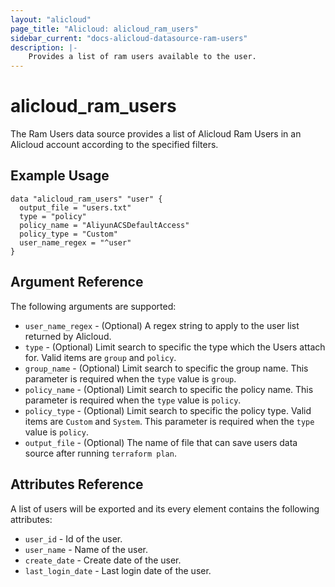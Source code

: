 ```yaml
---
layout: "alicloud"
page_title: "Alicloud: alicloud_ram_users"
sidebar_current: "docs-alicloud-datasource-ram-users"
description: |-
    Provides a list of ram users available to the user.
---
```


# alicloud\_ram\_users

The Ram Users data source provides a list of Alicloud Ram Users in an Alicloud account according to the specified filters.

## Example Usage

```
data "alicloud_ram_users" "user" {
  output_file = "users.txt"
  type = "policy"
  policy_name = "AliyunACSDefaultAccess"
  policy_type = "Custom"
  user_name_regex = "^user"
}

```

## Argument Reference

The following arguments are supported:

* `user_name_regex` - (Optional) A regex string to apply to the user list returned by Alicloud.
* `type` - (Optional) Limit search to specific the type which the Users attach for. Valid items are `group` and `policy`.
* `group_name` - (Optional) Limit search to specific the group name. This parameter is required when the `type` value is `group`.
* `policy_name` - (Optional) Limit search to specific the policy name. This parameter is required when the `type` value is `policy`.
* `policy_type` - (Optional) Limit search to specific the policy type. Valid items are `Custom` and `System`. This parameter is required when the `type` value is `policy`.
* `output_file` - (Optional) The name of file that can save users data source after running `terraform plan`.

## Attributes Reference

A list of users will be exported and its every element contains the following attributes:

* `user_id` - Id of the user.
* `user_name` - Name of the user.
* `create_date` - Create date of the user.
* `last_login_date` - Last login date of the user.